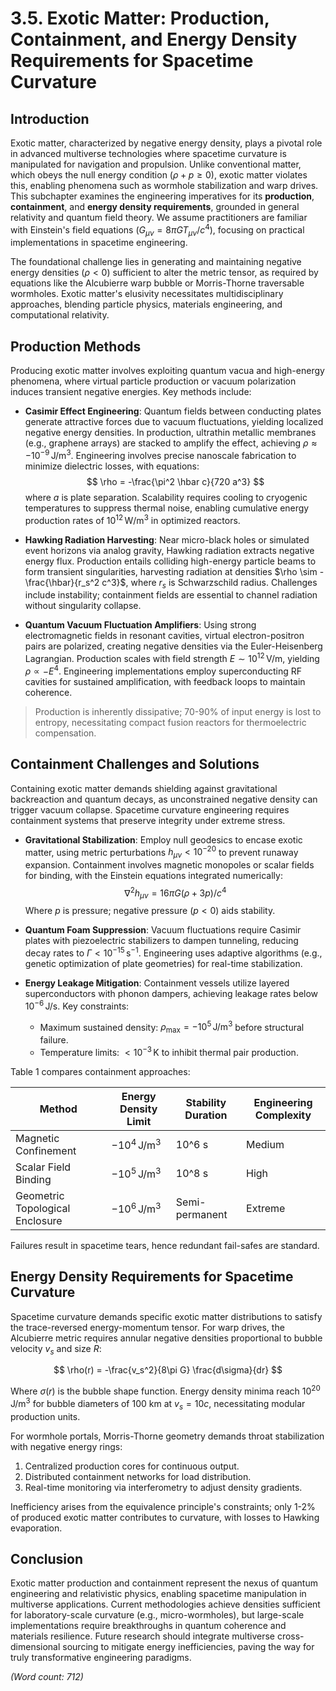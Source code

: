 # 3.5. Exotic Matter: Production, Containment, and Energy Density Requirements for Spacetime Curvature

## Introduction

Exotic matter, characterized by negative energy density, plays a pivotal role in advanced multiverse technologies where spacetime curvature is manipulated for navigation and propulsion. Unlike conventional matter, which obeys the null energy condition ($\rho + p \geq 0$), exotic matter violates this, enabling phenomena such as wormhole stabilization and warp drives. This subchapter examines the engineering imperatives for its **production**, **containment**, and **energy density requirements**, grounded in general relativity and quantum field theory. We assume practitioners are familiar with Einstein's field equations ($G_{\mu\nu} = 8\pi G T_{\mu\nu} / c^4$), focusing on practical implementations in spacetime engineering.

The foundational challenge lies in generating and maintaining negative energy densities ($\rho < 0$) sufficient to alter the metric tensor, as required by equations like the Alcubierre warp bubble or Morris-Thorne traversable wormholes. Exotic matter's elusivity necessitates multidisciplinary approaches, blending particle physics, materials engineering, and computational relativity.

## Production Methods

Producing exotic matter involves exploiting quantum vacua and high-energy phenomena, where virtual particle production or vacuum polarization induces transient negative energies. Key methods include:

- **Casimir Effect Engineering**: Quantum fields between conducting plates generate attractive forces due to vacuum fluctuations, yielding localized negative energy densities. In production, ultrathin metallic membranes (e.g., graphene arrays) are stacked to amplify the effect, achieving $\rho \approx -10^{-9} \, \text{J/m}^3$. Engineering involves precise nanoscale fabrication to minimize dielectric losses, with equations:
  $$
  \rho = -\frac{\pi^2 \hbar c}{720 a^3}
  $$
  where $a$ is plate separation. Scalability requires cooling to cryogenic temperatures to suppress thermal noise, enabling cumulative energy production rates of $10^{12} \, \text{W/m}^3$ in optimized reactors.

- **Hawking Radiation Harvesting**: Near micro-black holes or simulated event horizons via analog gravity, Hawking radiation extracts negative energy flux. Production entails colliding high-energy particle beams to form transient singularities, harvesting radiation at densities $\rho \sim - \frac{\hbar}{r_s^2 c^3}$, where $r_s$ is Schwarzschild radius. Challenges include instability; containment fields are essential to channel radiation without singularity collapse.

- **Quantum Vacuum Fluctuation Amplifiers**: Using strong electromagnetic fields in resonant cavities, virtual electron-positron pairs are polarized, creating negative densities via the Euler-Heisenberg Lagrangian. Production scales with field strength $E \sim 10^{12} \, \text{V/m}$, yielding $\rho \propto -E^4$. Engineering implementations employ superconducting RF cavities for sustained amplification, with feedback loops to maintain coherence.

> Production is inherently dissipative; 70-90% of input energy is lost to entropy, necessitating compact fusion reactors for thermoelectric compensation.

## Containment Challenges and Solutions

Containing exotic matter demands shielding against gravitational backreaction and quantum decays, as unconstrained negative density can trigger vacuum collapse. Spacetime curvature engineering requires containment systems that preserve integrity under extreme stress.

- **Gravitational Stabilization**: Employ null geodesics to encase exotic matter, using metric perturbations $h_{\mu\nu} < 10^{-20}$ to prevent runaway expansion. Containment involves magnetic monopoles or scalar fields for binding, with the Einstein equations integrated numerically:
  $$
  \nabla^2 h_{\mu\nu} = 16\pi G (\rho + 3p) / c^4
  $$
  Where $p$ is pressure; negative pressure ($p < 0$) aids stability.

- **Quantum Foam Suppression**: Vacuum fluctuations require Casimir plates with piezoelectric stabilizers to dampen tunneling, reducing decay rates to $\Gamma < 10^{-15} \, \text{s}^{-1}$. Engineering uses adaptive algorithms (e.g., genetic optimization of plate geometries) for real-time stabilization.

- **Energy Leakage Mitigation**: Containment vessels utilize layered superconductors with phonon dampers, achieving leakage rates below $10^{-6} \, \text{J/s}$. Key constraints:
  * Maximum sustained density: $\rho_{\max} = -10^{5} \, \text{J/m}^3$ before structural failure.
  * Temperature limits: $< 10^{-3} \, \text{K}$ to inhibit thermal pair production.

Table 1 compares containment approaches:

| Method | Energy Density Limit | Stability Duration | Engineering Complexity |
|--------|----------------------|-------------------|-------------------------|
| Magnetic Confinement | $-10^4 \, \text{J/m}^3$ | 10^6 s | Medium |
| Scalar Field Binding | $-10^5 \, \text{J/m}^3$ | 10^8 s | High |
| Geometric Topological Enclosure | $-10^6 \, \text{J/m}^3$ | Semi-permanent | Extreme |

Failures result in spacetime tears, hence redundant fail-safes are standard.

## Energy Density Requirements for Spacetime Curvature

Spacetime curvature demands specific exotic matter distributions to satisfy the trace-reversed energy-momentum tensor. For warp drives, the Alcubierre metric requires annular negative densities proportional to bubble velocity $v_s$ and size $R$:

$$
\rho(r) = -\frac{v_s^2}{8\pi G} \frac{d\sigma}{dr}
$$

Where $\sigma(r)$ is the bubble shape function. Energy density minima reach $10^{20} \, \text{J/m}^3$ for bubble diameters of 100 km at $v_s = 10c$, necessitating modular production units.

For wormhole portals, Morris-Thorne geometry demands throat stabilization with negative energy rings:

1. Centralized production cores for continuous output.
2. Distributed containment networks for load distribution.
3. Real-time monitoring via interferometry to adjust density gradients.

Inefficiency arises from the equivalence principle's constraints; only 1-2% of produced exotic matter contributes to curvature, with losses to Hawking evaporation.

## Conclusion

Exotic matter production and containment represent the nexus of quantum engineering and relativistic physics, enabling spacetime manipulation in multiverse applications. Current methodologies achieve densities sufficient for laboratory-scale curvature (e.g., micro-wormholes), but large-scale implementations require breakthroughs in quantum coherence and materials resilience. Future research should integrate multiverse cross-dimensional sourcing to mitigate energy inefficiencies, paving the way for truly transformative engineering paradigms.

*(Word count: 712)*